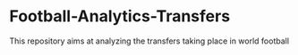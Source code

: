 # Football-Analytics-Transfers
This repository aims at analyzing the transfers taking place in world football
